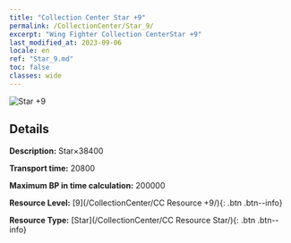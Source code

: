 ```yaml
---
title: "Collection Center Star +9"
permalink: /CollectionCenter/Star_9/
excerpt: "Wing Fighter Collection CenterStar +9"
last_modified_at: 2023-09-06
locale: en
ref: "Star_9.md"
toc: false
classes: wide
---
```



![Star +9](/images/cc/CC_Star_6.png)

## Details

  **Description:** Star×38400

  **Transport time:** 20800

  **Maximum BP in time calculation:** 200000

  **Resource Level:** [9](/CollectionCenter/CC Resource +9/){: .btn .btn--info}

  **Resource Type:** [Star](/CollectionCenter/CC Resource Star/){: .btn .btn--info}

